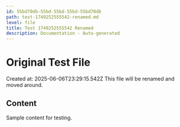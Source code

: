 ```yaml
---
id: 55bd70db-55bd-55bd-55bd-55bd70db
path: test-1749252555542-renamed.md
level: file
title: Test 1749252555542 Renamed
description: Documentation - Auto-generated
---
```

# Original Test File

Created at: 2025-06-06T23:29:15.542Z
This file will be renamed and moved around.

## Content
Sample content for testing.